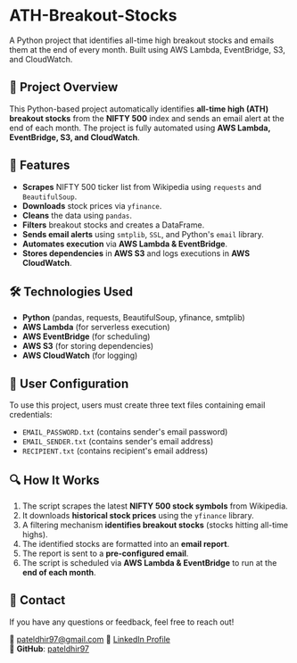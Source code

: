 # ATH-Breakout-Stocks
A Python project that identifies all-time high breakout stocks and emails them at the end of every month. Built using AWS Lambda, EventBridge, S3, and CloudWatch.

## 📌 Project Overview
This Python-based project automatically identifies **all-time high (ATH) breakout stocks** from the **NIFTY 500** index and sends an email alert at the end of each month. The project is fully automated using **AWS Lambda, EventBridge, S3, and CloudWatch**.

## 🚀 Features
- **Scrapes** NIFTY 500 ticker list from Wikipedia using `requests` and `BeautifulSoup`.
- **Downloads** stock prices via `yfinance`.
- **Cleans** the data using `pandas`.
- **Filters** breakout stocks and creates a DataFrame.
- **Sends email alerts** using `smtplib`, `SSL`, and Python's `email` library.
- **Automates execution** via **AWS Lambda & EventBridge**.
- **Stores dependencies** in **AWS S3** and logs executions in **AWS CloudWatch**.

## 🛠️ Technologies Used
- **Python** (pandas, requests, BeautifulSoup, yfinance, smtplib)
- **AWS Lambda** (for serverless execution)
- **AWS EventBridge** (for scheduling)
- **AWS S3** (for storing dependencies)
- **AWS CloudWatch** (for logging)

## 👥 User Configuration
To use this project, users must create three text files containing email credentials:
- `EMAIL_PASSWORD.txt` (contains sender's email password)
- `EMAIL_SENDER.txt` (contains sender's email address)
- `RECIPIENT.txt` (contains recipient's email address)

## 🔍 How It Works
1. The script scrapes the latest **NIFTY 500 stock symbols** from Wikipedia.
2. It downloads **historical stock prices** using the `yfinance` library.
3. A filtering mechanism **identifies breakout stocks** (stocks hitting all-time highs).
4. The identified stocks are formatted into an **email report**.
5. The report is sent to a **pre-configured email**.
6. The script is scheduled via **AWS Lambda & EventBridge** to run at the **end of each month**.

## 📧 Contact
If you have any questions or feedback, feel free to reach out!

📩 pateldhir97@gmail.com 
🔗 [LinkedIn Profile](https://www.linkedin.com/in/dhir-patel14/)  
📌 **GitHub**: [pateldhir97](https://github.com/pateldhir97/)
